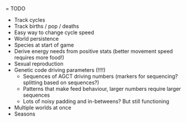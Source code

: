 ﻿= TODO

* Track cycles
* Track births / pop / deaths
* Easy way to change cycle speed
* World persistence
* Species at start of game
* Derive energy needs from positive stats (better movement speed requires more food!)
* Sexual reproduction
* Genetic code driving parameters (!!!!)
  * Sequences of AGCT driving numbers (markers for sequencing? splitting based on sequences?)
  * Patterns that make feed behaviour, larger numbers require larger sequences
  * Lots of noisy padding and in-betweens? But still functioning
* Multiple worlds at once
* Seasons
